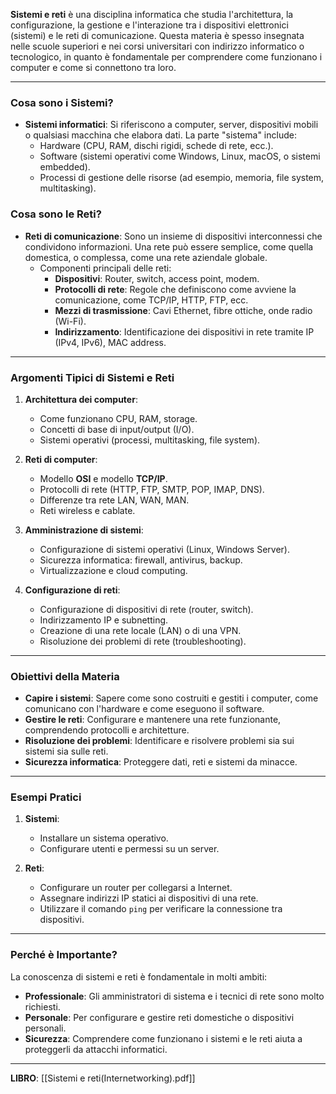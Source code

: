 **Sistemi e reti** è una disciplina informatica che studia l'architettura, la configurazione, la gestione e l'interazione tra i dispositivi elettronici (sistemi) e le reti di comunicazione. Questa materia è spesso insegnata nelle scuole superiori e nei corsi universitari con indirizzo informatico o tecnologico, in quanto è fondamentale per comprendere come funzionano i computer e come si connettono tra loro.

---

### **Cosa sono i Sistemi?**

- **Sistemi informatici**: Si riferiscono a computer, server, dispositivi mobili o qualsiasi macchina che elabora dati. La parte "sistema" include:
    - Hardware (CPU, RAM, dischi rigidi, schede di rete, ecc.).
    - Software (sistemi operativi come Windows, Linux, macOS, o sistemi embedded).
    - Processi di gestione delle risorse (ad esempio, memoria, file system, multitasking).

### **Cosa sono le Reti?**

- **Reti di comunicazione**: Sono un insieme di dispositivi interconnessi che condividono informazioni. Una rete può essere semplice, come quella domestica, o complessa, come una rete aziendale globale.
    - Componenti principali delle reti:
        - **Dispositivi**: Router, switch, access point, modem.
        - **Protocolli di rete**: Regole che definiscono come avviene la comunicazione, come TCP/IP, HTTP, FTP, ecc.
        - **Mezzi di trasmissione**: Cavi Ethernet, fibre ottiche, onde radio (Wi-Fi).
        - **Indirizzamento**: Identificazione dei dispositivi in rete tramite IP (IPv4, IPv6), MAC address.

---

### **Argomenti Tipici di Sistemi e Reti**

1. **Architettura dei computer**:
    
    - Come funzionano CPU, RAM, storage.
    - Concetti di base di input/output (I/O).
    - Sistemi operativi (processi, multitasking, file system).
2. **Reti di computer**:
    
    - Modello **OSI** e modello **TCP/IP**.
    - Protocolli di rete (HTTP, FTP, SMTP, POP, IMAP, DNS).
    - Differenze tra rete LAN, WAN, MAN.
    - Reti wireless e cablate.
3. **Amministrazione di sistemi**:
    
    - Configurazione di sistemi operativi (Linux, Windows Server).
    - Sicurezza informatica: firewall, antivirus, backup.
    - Virtualizzazione e cloud computing.
4. **Configurazione di reti**:
    
    - Configurazione di dispositivi di rete (router, switch).
    - Indirizzamento IP e subnetting.
    - Creazione di una rete locale (LAN) o di una VPN.
    - Risoluzione dei problemi di rete (troubleshooting).

---

### **Obiettivi della Materia**

- **Capire i sistemi**: Sapere come sono costruiti e gestiti i computer, come comunicano con l'hardware e come eseguono il software.
- **Gestire le reti**: Configurare e mantenere una rete funzionante, comprendendo protocolli e architetture.
- **Risoluzione dei problemi**: Identificare e risolvere problemi sia sui sistemi sia sulle reti.
- **Sicurezza informatica**: Proteggere dati, reti e sistemi da minacce.

---

### **Esempi Pratici**

1. **Sistemi**:
    
    - Installare un sistema operativo.
    - Configurare utenti e permessi su un server.
2. **Reti**:
    
    - Configurare un router per collegarsi a Internet.
    - Assegnare indirizzi IP statici ai dispositivi di una rete.
    - Utilizzare il comando `ping` per verificare la connessione tra dispositivi.

---

### **Perché è Importante?**

La conoscenza di sistemi e reti è fondamentale in molti ambiti:

- **Professionale**: Gli amministratori di sistema e i tecnici di rete sono molto richiesti.
- **Personale**: Per configurare e gestire reti domestiche o dispositivi personali.
- **Sicurezza**: Comprendere come funzionano i sistemi e le reti aiuta a proteggerli da attacchi informatici.

---

**LIBRO**:
[[Sistemi e reti(Internetworking).pdf]]